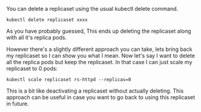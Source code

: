 You can delete a replicaset using the usual kubectl delete command.


```
kubectl delete replicaset xxxx
```

As you have probably guessed, This ends up deleting the replicaset along with all it's replica pods.


However there's a slightly different approach you can take, lets bring back my replicaset so I can show you what I mean. Now let's say I want to delete all the replica pods but keep the replicaset. In that case I can just scale my replicaset to 0 pods:

```
kubectl scale replicaset rs-httpd --replicas=0
```

This is a bit like deactivating a replicaset without actually deleting. This approach can be useful in case you want to go back to using this replicaset in future.